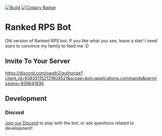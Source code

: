 [![Build](https://github.com/tarolling/rps-bot-cpp/actions/workflows/docker-image.yml/badge.svg)](https://github.com/tarolling/rps-bot-cpp/actions/workflows/docker-image.yml)
[![Codacy Badge](https://app.codacy.com/project/badge/Grade/28b8cd2334a54aecb26c1386f877d169)](https://app.codacy.com/gh/tarolling/rps-bot-cpp/dashboard?utm_source=gh&utm_medium=referral&utm_content=&utm_campaign=Badge_grade)

# Ranked RPS Bot

Old version of Ranked RPS bot.
If you like what you see, leave a star! I need stars to convince my family
to feed me :D

## Invite To Your Server

<https://discord.com/oauth2/authorize?client_id=638351152131604521&scope=bot+applications.commands&permissions=939641936>

## Development

### Discord

[Join our Discord](https://discord.gg/9msWyzbf84) to play with the bot, or ask
questions related to development!
